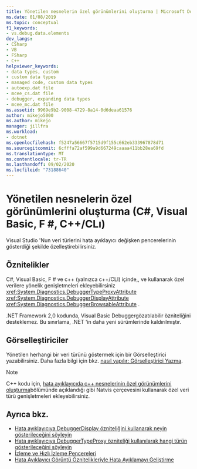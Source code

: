 ```yaml
---
title: Yönetilen nesnelerin özel görünümlerini oluşturma | Microsoft Docs
ms.date: 01/08/2019
ms.topic: conceptual
f1_keywords:
- vs.debug.data.elements
dev_langs:
- CSharp
- VB
- FSharp
- C++
helpviewer_keywords:
- data types, custom
- custom data types
- managed code, custom data types
- autoexp.dat file
- mcee_cs.dat file
- debugger, expanding data types
- mcee_mc.dat file
ms.assetid: 9969e9b2-9008-4729-8a14-0d6deaa61576
author: mikejo5000
ms.author: mikejo
manager: jillfra
ms.workload:
- dotnet
ms.openlocfilehash: f5247a56667f5715d9f155c662eb333967878d71
ms.sourcegitcommit: 6cfffa72af599a9d667249caaaa411bb28ea69fd
ms.translationtype: MT
ms.contentlocale: tr-TR
ms.lasthandoff: 09/02/2020
ms.locfileid: "73188640"
---
```

# <a name="create-custom-views-of-managed-objects-c-visual-basic-f-ccli"></a>Yönetilen nesnelerin özel görünümlerini oluşturma (C#, Visual Basic, F #, C++/CLı)
Visual Studio 'Nun veri türlerini hata ayıklayıcı değişken pencerelerinin gösterdiği şekilde özelleştirebilirsiniz.

## <a name="attributes"></a>Öznitelikler

C#, Visual Basic, F # ve c++ (yalnızca c++/CLI) içinde,, ve kullanarak özel verilere yönelik genişletmeleri ekleyebilirsiniz <xref:System.Diagnostics.DebuggerTypeProxyAttribute> <xref:System.Diagnostics.DebuggerDisplayAttribute> <xref:System.Diagnostics.DebuggerBrowsableAttribute> .

.NET Framework 2,0 kodunda, Visual Basic Debuggergözatılabilir özniteliğini desteklemez. Bu sınırlama, .NET 'in daha yeni sürümlerinde kaldırılmıştır.

## <a name="visualizers"></a>Görselleştiriciler

Yönetilen herhangi bir veri türünü göstermek için bir Görselleştirici yazabilirsiniz. Daha fazla bilgi için bkz. [nasıl yapılır: Görselleştirici Yazma](create-custom-visualizers-of-data.md).

> [!NOTE]
> C++ kodu için, [hata ayıklayıcıda c++ nesnelerinin özel görünümlerini oluşturma](create-custom-views-of-native-objects.md)bölümünde açıklandığı gibi Natvis çerçevesini kullanarak özel veri türü genişletmeleri ekleyebilirsiniz.

## <a name="see-also"></a>Ayrıca bkz.

- [Hata ayıklayıcıya DebuggerDisplay özniteliğini kullanarak neyin gösterileceğini söyleyin](../debugger/using-the-debuggerdisplay-attribute.md)
- [Hata ayıklayıcıya DebuggerTypeProxy özniteliği kullanılarak hangi türün gösterileceğini söyleyin](../debugger/using-debuggertypeproxy-attribute.md)
- [İzleme ve Hızlı İzleme Pencereleri](../debugger/watch-and-quickwatch-windows.md)
- [Hata Ayıklayıcı Görüntü Öznitelikleriyle Hata Ayıklamayı Geliştirme](/dotnet/framework/debug-trace-profile/enhancing-debugging-with-the-debugger-display-attributes)
